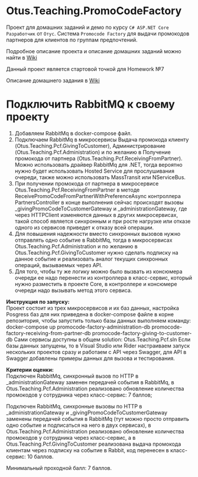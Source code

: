# Otus.Teaching.PromoCodeFactory

Проект для домашних заданий и демо по курсу `C# ASP.NET Core Разработчик` от `Отус`.
Cистема `Promocode Factory` для выдачи промокодов партнеров для клиентов по группам предпочтений.

Подробное описание проекта и описание домашних заданий можно найти в [Wiki](https://gitlab.com/devgrav/otus.teaching.promocodefactory/-/wikis/Home)

Данный проект является стартовой точкой для Homework №7

Описание домашнего задания в [Wiki](https://gitlab.com/devgrav/otus.teaching.promocodefactory/-/wikis/Homework-7)

# Подключить RabbitMQ к своему проекту

1. Добавляем RabbitMq в docker-compose файл.
2. Подключаем RabbitMq в микросервисы Выдача промокода клиенту (Otus.Teaching.Pcf.GivingToCustomer), Администрирование (Otus.Teaching.Pcf.Administration) и по желанию в Получение промокода от партнера (Otus.Teaching.Pcf.ReceivingFromPartner). Можно использовать драйвер RabbitMq для .NET, тогда вероятно нужно будет использовать Hosted Service для прослушивания очереди, также можно использовать MassTransit или NServiceBus.
3. При получении промокода от партнера в микросервисе Otus.Teaching.Pcf.ReceivingFromPartner в методе ReceivePromoCodeFromPartnerWithPreferenceAsync контроллера PartnersController в конце выполнения сейчас происходят вызовы _givingPromoCodeToCustomerGateway и _administrationGateway, где через HTTPClient изменяются данных в других микросервисах, такой способ является синхронным и при росте нагрузке или отказе одного из сервисов приведет к отказу всей операции.
4. Для повышения надежности вместо синхронных вызовов нужно отправлять одно событие в RabbitMq, тогда в микросервисах Otus.Teaching.Pcf.Administration и по желанию в Otus.Teaching.Pcf.GivingToCustomer нужно сделать подписку на данное событие и реализовать аналог текущих синхронных операций, вызываемых через API.
5. Для того, чтобы ту же логику можно было вызвать из консюмера очереди ее надо перенести из контроллера в класс-сервис, который нужно разместить в проекте Core, в контроллере и консюмере очереди надо вызывать метод этого сервиса.

<b>Инструкция по запуску:</b><br/>
Проект состоит из трех микросервисов и их баз данных, настройка Posgress баз для них приведена в docker-compose файле в корне репозитория, чтобы запустить только базы данных выполняем команду:
docker-compose up promocode-factory-administration-db promocode-factory-receiving-from-partner-db promocode-factory-giving-to-customer-db
Сами сервисы доступны в общем solution: Otus.Teaching.Pcf.sln
Если базы данных запущены, то в Visual Studio или Rider настраиваем запуск нескольких проектов сразу и работаем с API через Swagger, для API в Swagger добавлены примеры данных для вызова и тестирования.


<b>Критерии оценки:</b><br/>
Подключен RabbitMq, синхронный вызов по HTTP в _administrationGateway заменен передачей события в RabbitMq, в Otus.Teaching.Pcf.Administration реализовано обновление количества промокодов у сотрудника через класс-сервис: 7 баллов;

Подключен RabbitMq, синхронные вызовы по HTTP в _administrationGateway и _givingPromoCodeToCustomerGateway заменены передачей события в RabbitMq (тут можно просто отправить одно событие и подписаться на него в двух сервисах), в Otus.Teaching.Pcf.Administration реализовано обновление количества промокодов у сотрудника через класс-сервис, а в Otus.Teaching.Pcf.GivingToCustomer реализована выдача промокода клиентам через подписку на событие в Rabbit, код перенесен в класс-сервис: 10 баллов.

Минимальный проходной балл: 7 баллов.